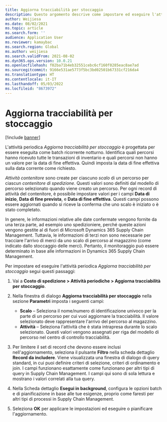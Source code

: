 ```yaml
---
title: Aggiorna tracciabilità per stoccaggio
description: Questo argomento descrive come impostare ed eseguire l'attività periodica Aggiorna tracciabilità per stoccaggio.
author: Weijiesa
ms.date: 08/02/2021
ms.topic: article
ms.search.form: ''
audience: Application User
ms.reviewer: kamaybac
ms.search.region: Global
ms.author: weijiesa
ms.search.validFrom: 2021-08-02
ms.dyn365.ops.version: 10.0.21
ms.openlocfilehash: f02ba71b4eb32551cebc6cf160f0285eac8ae7ad
ms.sourcegitcommit: 9166e531ae5773f5bc3bd02501b67331cf216da4
ms.translationtype: HT
ms.contentlocale: it-IT
ms.lasthandoff: 05/03/2022
ms.locfileid: "8673972"
---
```

# <a name="update-tracking-for-put-away"></a>Aggiorna tracciabilità per stoccaggio

[!include [banner](../includes/banner.md)]

L'attività periodica *Aggiorna tracciabilità per stoccaggio* è progettata per essere eseguita come batch ricorrente notturno. Identifica quali percorsi hanno ricevuto tutte le transazioni di inventario e quali percorsi non hanno un valore per la data di fine effettiva. Quindi imposta la data di fine effettiva sulla data corrente come richiesto.

*Attività contenitore* sono create per ciascuno *scalo* di un percorso per ciascun *contenitore di spedizione*. Questi valori sono definiti dal modello di percorso selezionato quando viene creato un percorso. Per ogni record di attività del contenitore, è possibile impostare valori per i campi **Data di inizio**, **Data di fine prevista**, e **Data di fine effettiva**. Questi campi possono essere aggiornati quando si riceve la conferma che uno scalo è iniziato o è stato completato.

In genere, le informazioni relative alle date confermate vengono fornite da una terza parte, ad esempio uno spedizioniere, perché queste azioni vengono gestite al di fuori di Microsoft Dynamics 365 Supply Chain Management. Tuttavia, le informazioni di terzi non sono necessarie per tracciare l'arrivo di merci da uno scalo di percorso al magazzino (come indicato dallo stoccaggio delle merci). Pertanto, il monitoraggio può essere determinato in base alle informazioni in Dynamics 365 Supply Chain Management.

Per impostare ed eseguire l'attività periodica *Aggiorna tracciabilità per stoccaggio* segui questi passaggi:

1. Vai a **Costo di spedizione \> Attività periodiche \> Aggiorna tracciabilità per stoccaggio**.
1. Nella finestra di dialogo **Aggiorna tracciabilità per stoccaggio** nella sezione **Parametri** imposta i seguenti campi:

    - **Scalo** – Seleziona il nome/numero di identificazione univoco per la parte di un percorso per cui vuoi aggiornare la tracciabilità. Il valore selezionato deve rappresentare l'arrivo del percorso al magazzino.
    - **Attività** – Seleziona l'attività che è stata intrapresa durante lo scalo selezionato. Questi valori vengono assegnati per riga del modello di percorso nel centro di controllo tracciabilità.

1. Per limitere il set di record che devono essere inclusi nell'aggiornamento, seleziona il pulsante **Filtro** nella scheda dettaglio **Record da includere**. Viene visualizzata una finestra di dialogo di query standard, in cui puoi definire criteri di selezione, criteri di ordinamento e join. I campi funzionano esattamente come funzionano per altri tipi di query in Supply Chain Management. I campi qui sono di sola lettura e mostrano i valori correlati alla tua query.
1. Nella Scheda dettaglio **Esegui in background**, configura le opzioni batch e di pianificazione in base alle tue esigenze, proprio come faresti per altri tipi di processi in Supply Chain Management.
1. Seleziona **OK** per applicare le impostazioni ed eseguire o pianificare l'aggiornamento.
